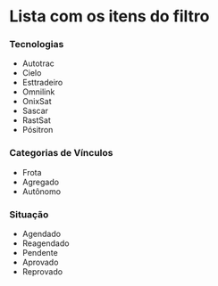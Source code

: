 # Lista com os itens do filtro


### Tecnologias
- Autotrac
- Cielo
- Esttradeiro
- Omnilink
- OnixSat
- Sascar
- RastSat
- Pósitron


### Categorias de Vínculos
- Frota
- Agregado
- Autônomo


### Situação
- Agendado
- Reagendado
- Pendente
- Aprovado
- Reprovado
